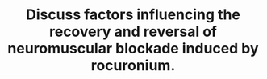 ---
title: "Discuss factors influencing the recovery and reversal of neuromuscular blockade induced by rocuronium."
entityType: SAQ
exam: PEX
college: ANZCA
year: 2015
sitting: A
question: 13
passRate: 34
EC_expectedDomains:
- "Specifically, candidates were expected to describe the effects of volatile anesthetics, magnesium, calcium channel antagonists and aminoglycosides on the release and response of acetylcholine at the neuromuscular junction."
- "A good answer needed to include the mechanism, direction and magnitude of effects."
- "In addition, the dose of rocuronium given and the duration since last dose administered would have major effect on the recovery and reversal of rocuronium-induced neuromuscular block."
- "Candidates should also mention the effects of anticholinesterase and use of ?-cyclodextrin."
EC_errorsCommon:
- "Majority of candidates provided details on the general pharmacology of rocuronium."
- "This is unnecessary and inevitably reduced the time that was available to score points that are essential to this question."
---